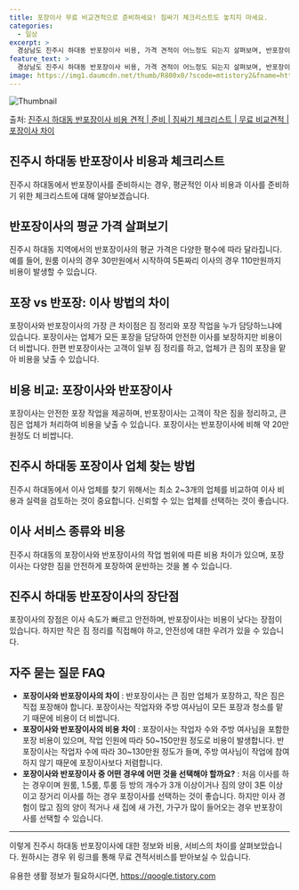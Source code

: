 ```yaml
---
title: 포장이사 무료 비교견적으로 준비하세요! 짐싸기 체크리스트도 놓치지 마세요.
categories:
  - 일상
excerpt: >
  경상남도 진주시 하대동 반포장이사 비용, 가격 견적이 어느정도 되는지 살펴보며, 반포장이사를 준비함에 있어 짐싸기 준비 체크리스트가 무엇인지 보겠습니다. 마지막으로 포장이사와 차이점을 통해 무료 비교견적으로 어떤 것이 더 합리적인 선택인지 공유 드립니다.진주시 하대동 포장이사 견적 샘플 보기 👈 클릭진주시 하대동 포장이사 가격 살펴보기 👈 클릭진주시 하대동 반포장이사 평균 이사 비용평수진주시 하대동 평균 이사 비용원룸 이사9평 이하 (1톤)30만원~투룸/쓰리룸 이사16평 ~ 20평 (2.5톤)80만원~쓰리룸 이사21평 (5톤) ~110만원~우리집 무료 이사견적 받기 👈 클릭포장 vs 반포장: 이사 방법의 차이이사 방법에 따라 포장과 반포장의 가장 큰 차이점은 짐 정리 및 포장 작업을 누가 담당하느냐..
feature_text: >
  경상남도 진주시 하대동 반포장이사 비용, 가격 견적이 어느정도 되는지 살펴보며, 반포장이사를 준비함에 있어 짐싸기 준비 체크리스트가 무엇인지 보겠습니다. 마지막으로 포장이사와 차이점을 통해 무료 비교견적으로 어떤 것이 더 합리적인 선택인지 공유 드립니다.진주시 하대동 포장이사 견적 샘플 보기 👈 클릭진주시 하대동 포장이사 가격 살펴보기 👈 클릭진주시 하대동 반포장이사 평균 이사 비용평수진주시 하대동 평균 이사 비용원룸 이사9평 이하 (1톤)30만원~투룸/쓰리룸 이사16평 ~ 20평 (2.5톤)80만원~쓰리룸 이사21평 (5톤) ~110만원~우리집 무료 이사견적 받기 👈 클릭포장 vs 반포장: 이사 방법의 차이이사 방법에 따라 포장과 반포장의 가장 큰 차이점은 짐 정리 및 포장 작업을 누가 담당하느냐..
image: https://img1.daumcdn.net/thumb/R800x0/?scode=mtistory2&fname=https%3A%2F%2Fblog.kakaocdn.net%2Fdn%2FcTUAlc%2FbtsHbA0jwE0%2FMXxBkSmZ2kR68Yqk9KfAD0%2Fimg.webp
---
```


![Thumbnail](https://img1.daumcdn.net/thumb/R800x0/?scode=mtistory2&fname=https%3A%2F%2Fblog.kakaocdn.net%2Fdn%2FcTUAlc%2FbtsHbA0jwE0%2FMXxBkSmZ2kR68Yqk9KfAD0%2Fimg.webp)

<p>출처: <a href="https://qoogle.tistory.com/9351" rel="dofollow">진주시 하대동 반포장이사 비용 견적 | 준비 | 짐싸기 체크리스트 | 무료 비교견적 | 포장이사 차이</a> </p>

## 진주시 하대동 반포장이사 비용과 체크리스트

진주시 하대동에서 반포장이사를 준비하시는 경우, 평균적인 이사 비용과 이사를 준비하기 위한 체크리스트에 대해 알아보겠습니다.

## 반포장이사의 평균 가격 살펴보기

진주시 하대동 지역에서의 반포장이사의 평균 가격은 다양한 평수에 따라 달라집니다. 예를 들어, 원룸 이사의 경우 30만원에서 시작하여
5톤짜리 이사의 경우 110만원까지 비용이 발생할 수 있습니다.

## 포장 vs 반포장: 이사 방법의 차이

포장이사와 반포장이사의 가장 큰 차이점은 짐 정리와 포장 작업을 누가 담당하느냐에 있습니다. 포장이사는 업체가 모든 포장을 담당하여 안전한
이사를 보장하지만 비용이 더 비쌉니다. 한편 반포장이사는 고객이 일부 짐 정리를 하고, 업체가 큰 짐의 포장을 맡아 비용을 낮출 수
있습니다.

## 비용 비교: 포장이사와 반포장이사

포장이사는 안전한 포장 작업을 제공하며, 반포장이사는 고객이 작은 짐을 정리하고, 큰 짐은 업체가 처리하여 비용을 낮출 수 있습니다.
포장이사는 반포장이사에 비해 약 20만원정도 더 비쌉니다.

## 진주시 하대동 포장이사 업체 찾는 방법

진주시 하대동에서 이사 업체를 찾기 위해서는 최소 2~3개의 업체를 비교하여 이사 비용과 실력을 검토하는 것이 중요합니다. 신뢰할 수 있는
업체를 선택하는 것이 좋습니다.

## **이사 서비스 종류와 비용**

진주시 하대동의 포장이사와 반포장이사의 작업 범위에 따른 비용 차이가 있으며, 포장이사는 다양한 짐을 안전하게 포장하여 운반하는 것을 볼 수
있습니다.

## 진주시 하대동 반포장이사의 장단점

포장이사의 장점은 이사 속도가 빠르고 안전하며, 반포장이사는 비용이 낮다는 장점이 있습니다. 하지만 작은 짐 정리를 직접해야 하고, 안전성에
대한 우려가 있을 수 있습니다.

## **자주 묻는 질문 FAQ**

  * **포장이사와 반포장이사의 차이** : 반포장이사는 큰 짐만 업체가 포장하고, 작은 짐은 직접 포장해야 합니다. 포장이사는 작업자와 주방 여사님이 모든 포장과 청소를 맡기 때문에 비용이 더 비쌉니다.
  * **포장이사와 반포장이사의 비용 차이** : 포장이사는 작업자 수와 주방 여사님을 포함한 포장 비용이 있으며, 작업 인원에 따라 50~150만원 정도로 비용이 발생합니다. 반포장이사는 작업자 수에 따라 30~130만원 정도가 들며, 주방 여사님이 작업에 참여하지 않기 때문에 포장이사보다 저렴합니다.
  * **포장이사와 반포장이사 중 어떤 경우에 어떤 것을 선택해야 할까요?** : 처음 이사를 하는 경우이며 원룸, 1.5룸, 투룸 등 방의 개수가 3개 이상이거나 짐의 양이 3톤 이상이고 장거리 이사를 하는 경우 포장이사를 선택하는 것이 좋습니다. 하지만 이사 경험이 많고 짐의 양이 적거나 새 집에 새 가전, 가구가 많이 들어오는 경우 반포장이사를 선택할 수 있습니다.

* * *

이렇게 진주시 하대동 반포장이사에 대한 정보와 비용, 서비스의 차이를 살펴보았습니다. 원하시는 경우 위 링크를 통해 무료 견적서비스를
받아보실 수 있습니다.

 

유용한 생활 정보가 필요하시다면, <a href="https://qoogle.tistory.com" rel="dofollow">https://qoogle.tistory.com</a>


